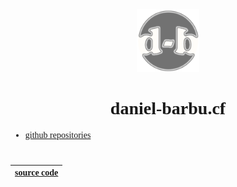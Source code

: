 <div style="text-align:center;">
  <img src="/img/favicon.png?" width="100px">
  <h1 style="font-family:'Cooper Black 2';">daniel-barbu.cf</h1>
</div>

* [github repositories](https://github.com/daniel-barbu?tab=repositories)

<h1></h1>  

|[source code](https://github.com/daniel-barbu/daniel-barbu.cf)|
|---:|


<!--
<span style="font-size:140%;">➪Bine ati venit pe site-ul meu!</span>  
Numele meu este Daniel Barbu, am 15 ani si sunt din Bucuresti. Mai jos gasiti cateva dintre proiectele mele.
<h1></h1>
-->

<script>
  var link=document.createElement("link");
  link.rel="icon";
  link.href="/favicon.png?";
  document.getElementsByTagName("head")[0].appendChild(link);
  document.getElementsByTagName("h1")[0].remove();
</script>
<style>
  @font-face {font-family:'Cooper Black 2'; src:url(/fonts/CooperBlack2.woff);}
  @font-face {font-family:'Lucida Sans Unicode'; src:url(/fonts/LucidaSansUnicode.woff);}
  body,a {font-family:"Lucida Sans Unicode";}
</style>
 
